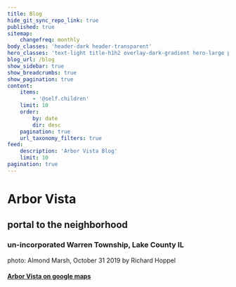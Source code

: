 ```yaml
---
title: Blog
hide_git_sync_repo_link: true
published: true
sitemap:
    changefreq: monthly
body_classes: 'header-dark header-transparent'
hero_classes: 'text-light title-h1h2 overlay-dark-gradient hero-large parallax'
blog_url: /blog
show_sidebar: true
show_breadcrumbs: true
show_pagination: true
content:
    items:
        - '@self.children'
    limit: 10
    order:
        by: date
        dir: desc
    pagination: true
    url_taxonomy_filters: true
feed:
    description: 'Arbor Vista Blog'
    limit: 10
pagination: true
---
```


# Arbor Vista
## portal to the neighborhood
### un-incorporated Warren Township, Lake County IL
photo: Almond Marsh, October 31 2019 by Richard Hoppel

#### [Arbor Vista on google maps](https://www.google.com/maps/@42.3315518,-87.9990561,836m/data=!3m1!1e3)
